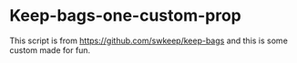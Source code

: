 # Keep-bags-one-custom-prop
This script is from https://github.com/swkeep/keep-bags and this is some custom made for fun.
